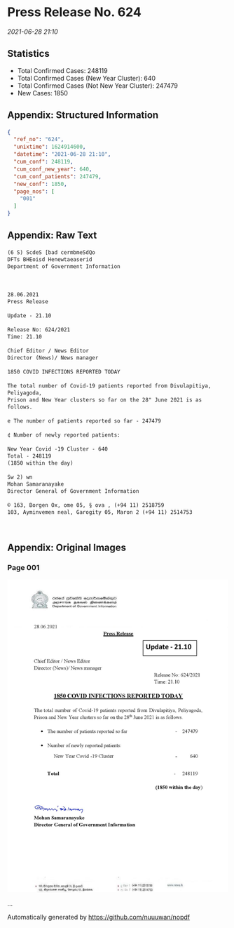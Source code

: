 
# Press Release No. 624
*2021-06-28 21:10*
## Statistics
* Total Confirmed Cases: 248119
* Total Confirmed Cases (New Year Cluster): 640
* Total Confirmed Cases (Not New Year Cluster): 247479
* New Cases: 1850




## Appendix: Structured Information
```json
{
  "ref_no": "624",
  "unixtime": 1624914600,
  "datetime": "2021-06-28 21:10",
  "cum_conf": 248119,
  "cum_conf_new_year": 640,
  "cum_conf_patients": 247479,
  "new_conf": 1850,
  "page_nos": [
    "001"
  ]
}
```

## Appendix: Raw Text
```text
(6 S) ScdeS [bad cermbmeSdQo
DFTs BHEoisd Henewtaeaserid
Department of Government Information

 

28.06.2021
Press Release

Update - 21.10

Release No: 624/2021
Time: 21.10

Chief Editor / News Editor
Director (News)/ News manager

1850 COVID INFECTIONS REPORTED TODAY

The total number of Covid-19 patients reported from Divulapitiya, Peliyagoda,
Prison and New Year clusters so far on the 28" June 2021 is as follows.

e The number of patients reported so far - 247479

¢ Number of newly reported patients:

New Year Covid -19 Cluster - 640
Total - 248119
(1850 within the day)

Sw 2) wn
Mohan Samaranayake
Director General of Government Information

© 163, Borgen Ox, ome 05, § ova , (+94 11) 2518759
103, Ayminvemen neal, Garogity 05, Maron 2 (+94 11) 2514753

 

```

## Appendix: Original Images

### Page 001

![page_no](https://raw.githubusercontent.com/nuuuwan/nopdf_data/main/nopdf.dgigovlk.ref624.page001.jpeg)
        

...

Automatically generated by https://github.com/nuuuwan/nopdf

    
    